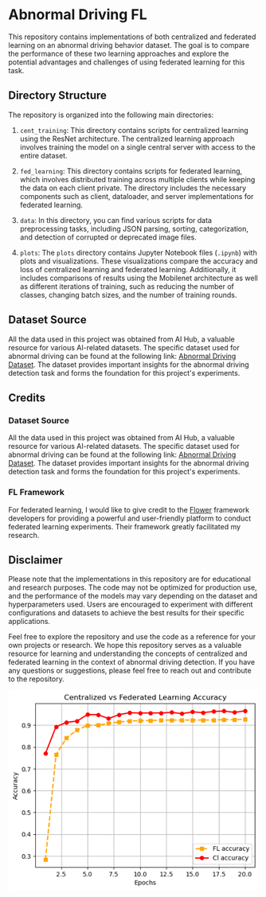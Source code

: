 # Abnormal Driving FL

This repository contains implementations of both centralized and federated learning on an abnormal driving behavior dataset. The goal is to compare the performance of these two learning approaches and explore the potential advantages and challenges of using federated learning for this task.

## Directory Structure

The repository is organized into the following main directories:

1. `cent_training`: This directory contains scripts for centralized learning using the ResNet architecture. The centralized learning approach involves training the model on a single central server with access to the entire dataset.

2. `fed_learning`: This directory contains scripts for federated learning, which involves distributed training across multiple clients while keeping the data on each client private. The directory includes the necessary components such as client, dataloader, and server implementations for federated learning.

3. `data`: In this directory, you can find various scripts for data preprocessing tasks, including JSON parsing, sorting, categorization, and detection of corrupted or deprecated image files.

4. `plots`: The `plots` directory contains Jupyter Notebook files (`.ipynb`) with plots and visualizations. These visualizations compare the accuracy and loss of centralized learning and federated learning. Additionally, it includes comparisons of results using the Mobilenet architecture as well as different iterations of training, such as reducing the number of classes, changing batch sizes, and the number of training rounds.

## Dataset Source

All the data used in this project was obtained from AI Hub, a valuable resource for various AI-related datasets. The specific dataset used for abnormal driving can be found at the following link: [Abnormal Driving Dataset](https://aihub.or.kr/aihubdata/data/view.do?currMenu=115&topMenu=100&aihubDataSe=realm&dataSetSn=651). The dataset provides important insights for the abnormal driving detection task and forms the foundation for this project's experiments.

## Credits

### Dataset Source

All the data used in this project was obtained from AI Hub, a valuable resource for various AI-related datasets. The specific dataset used for abnormal driving can be found at the following link: [Abnormal Driving Dataset](https://aihub.or.kr/aihubdata/data/view.do?currMenu=115&topMenu=100&aihubDataSe=realm&dataSetSn=651). The dataset provides important insights for the abnormal driving detection task and forms the foundation for this project's experiments.

### FL Framework
For federated learning, I would like to give credit to the [Flower](https://flower.dev/) framework developers for providing a powerful and user-friendly platform to conduct federated learning experiments. Their framework greatly facilitated my research.

## Disclaimer

Please note that the implementations in this repository are for educational and research purposes. The code may not be optimized for production use, and the performance of the models may vary depending on the dataset and hyperparameters used. Users are encouraged to experiment with different configurations and datasets to achieve the best results for their specific applications.

Feel free to explore the repository and use the code as a reference for your own projects or research. We hope this repository serves as a valuable resource for learning and understanding the concepts of centralized and federated learning in the context of abnormal driving detection. If you have any questions or suggestions, please feel free to reach out and contribute to the repository.

![Cetralized vs Federated Learning Accuracy](plots/saved_plots/cl_vs_fl_acc.png)
